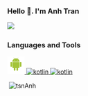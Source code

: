 ### Hello 👋. I'm Anh Tran
![](https://github-profile-trophy.vercel.app/?username=tsnAnh)

### Languages and Tools
<p align="left"> <a href="https://developer.android.com" target="_blank"> 
<img src="https://raw.githubusercontent.com/devicons/devicon/master/icons/android/android-original-wordmark.svg" alt="android" width="40" height="40"/> </a> <a href="https://kotlinlang.org" target="_blank"> <img src="https://www.vectorlogo.zone/logos/kotlinlang/kotlinlang-icon.svg" alt="kotlin" width="40" height="40"/> </a> <a href="https://flutter.dev" target="_blank"> <img src="https://user-images.githubusercontent.com/45780510/202215256-a4c71222-270e-489a-bee5-f4bf8b783155.png" alt="kotlin" width="auto" height="40"/> </a> </p>

<p>&nbsp;<img align="center" src="https://github-readme-stats.vercel.app/api?username=tsnAnh&show_icons=true&locale=en" alt="tsnAnh" /></p>
